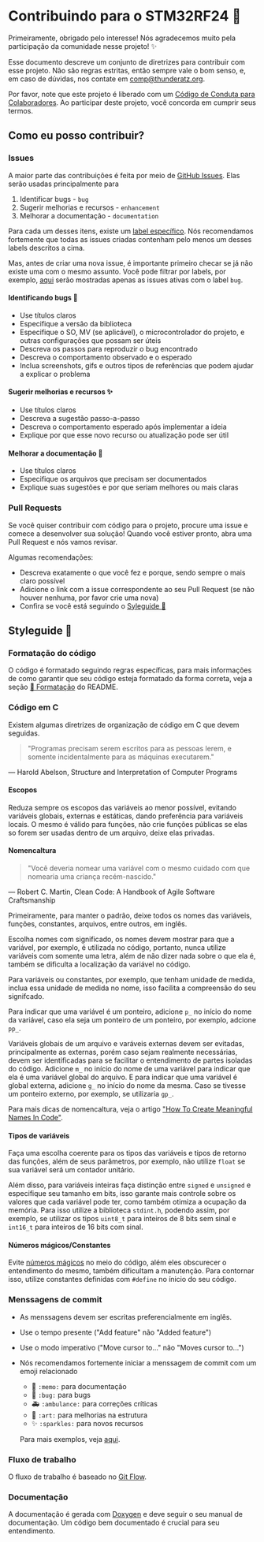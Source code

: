 # Contribuindo para o STM32RF24 🚀

Primeiramente, obrigado pelo interesse! Nós agradecemos muito pela participação da comunidade nesse projeto! ✨

Esse documento descreve um conjunto de diretrizes para contribuir com esse projeto. Não são regras estritas, então sempre vale o bom senso, e, em caso de dúvidas, nos contate em comp@thunderatz.org.

Por favor, note que este projeto é liberado com um [Código de Conduta para Colaboradores](./CODE_OF_CONDUCT.pt-br.md). Ao participar deste projeto, você concorda em cumprir seus termos.

## Como eu posso contribuir?

### Issues

A maior parte das contribuições é feita por meio de [GitHub Issues](https://guides.github.com/features/issues/). Elas serão usadas principalmente para

1. Identificar bugs - `bug`
2. Sugerir melhorias e recursos - `enhancement`
3. Melhorar a documentação - `documentation`

Para cada um desses itens, existe um [label específico](https://docs.github.com/en/enterprise/2.17/user/github/managing-your-work-on-github/applying-labels-to-issues-and-pull-requests). Nós recomendamos fortemente que todas as issues criadas contenham pelo menos um desses labels descritos a cima.

Mas, antes de criar uma nova issue, é importante primeiro checar se já não existe uma com o mesmo assunto. Você pode filtrar por labels, por exemplo, [aqui](https://github.com/ThundeRatz/STM32RF24/labels/bug) serão mostradas apenas as issues ativas com o label `bug`.

#### Identificando bugs 🐛

- Use títulos claros
- Especifique a versão da biblioteca
- Especifique o SO, MV (se aplicável), o microcontrolador do projeto, e outras configurações que possam ser úteis
- Descreva os passos para reproduzir o bug encontrado
- Descreva o comportamento observado e o esperado
- Inclua screenshots, gifs e outros tipos de referências que podem ajudar a explicar o problema

#### Sugerir melhorias e recursos ✨

- Use títulos claros
- Descreva a sugestão passo-a-passo
- Descreva o comportamento esperado após implementar a ideia
- Explique por que esse novo recurso ou atualização pode ser útil

#### Melhorar a documentação 📝

- Use títulos claros
- Especifique os arquivos que precisam ser documentados
- Explique suas sugestões e por que seriam melhores ou mais claras

### Pull Requests

Se você quiser contribuir com código para o projeto, procure uma issue e comece a desenvolver sua solução! Quando você estiver pronto, abra uma Pull Request e nós vamos revisar.

Algumas recomendações:

- Descreva exatamente o que você fez e porque, sendo sempre o mais claro possível
- Adicione o link com a issue correspondente ao seu Pull Request (se não houver nenhuma, por favor crie uma nova)
- Confira se você está seguindo o [Syleguide 💄](#styleguide-)

## Styleguide 💄

### Formatação do código

O código é formatado seguindo regras específicas, para mais informações de como garantir que seu código esteja formatado da forma correta, veja a seção [🎨 Formatação](./README.md#-formatação) do README.

### Código em C

Existem algumas diretrizes de organização de código em C que devem seguidas.

> "Programas precisam serem escritos para as pessoas lerem,
> e somente incidentalmente para as máquinas executarem."

― Harold Abelson, Structure and Interpretation of Computer Programs

#### Escopos

Reduza sempre os escopos das variáveis ao menor possível, evitando variáveis globais, externas e estáticas, dando preferência para variáveis locais. O mesmo é válido para funções, não crie funções públicas se elas so forem ser usadas dentro de um arquivo, deixe elas privadas.

#### Nomencaltura

> "Você deveria nomear uma variável com o mesmo cuidado
> com que nomearia uma criança recém-nascido."

― Robert C. Martin, Clean Code: A Handbook of Agile Software Craftsmanship

Primeiramente, para manter o padrão, deixe todos os nomes das variáveis, funções, constantes, arquivos, entre outros, em inglês.

Escolha nomes com significado, os nomes devem mostrar para que a variável, por exemplo, é utilizada no código, portanto, nunca utilize variáveis com somente uma letra, além de não dizer nada sobre o que ela é, também se dificulta a localização da variável no código.

Para variáveis ou constantes, por exemplo, que tenham unidade de medida, inclua essa unidade de medida no nome, isso facilita a compreensão do seu signifcado.

Para indicar que uma variável é um ponteiro, adicione `p_` no início do nome da variável, caso ela seja um ponteiro de um ponteiro, por exemplo, adcione `pp_`.

Variáveis globais de um arquivo e varáveis externas devem ser evitadas, principalmente as externas, porém caso sejam realmente necessárias, devem ser identificadas para se facilitar o entendimento de partes isoladas do código. Adicione `m_` no início do nome de uma variável para indicar que ela é uma variável global do arquivo. E para indicar que uma variável é global externa, adicione `g_` no início do nome da mesma. Caso se tivesse um ponteiro externo, por exemplo, se utilizaria `gp_`.

Para mais dicas de nomencaltura, veja o artigo ["How To Create Meaningful Names In Code"](https://medium.com/better-programming/how-to-create-meaningful-names-in-code-20d7476537d4).

#### Tipos de variáveis

Faça uma escolha coerente para os tipos das variáveis e tipos de retorno das funções, além de seus parâmetros, por exemplo, não utilize `float` se sua variável será um contador unitário.

Além disso, para variáveis inteiras faça distinção entre `signed` e `unsigned` e especifique seu tamanho em bits, isso garante mais controle sobre os valores que cada variável pode ter, como também otimiza a ocupação da memória. Para isso utilize a biblioteca `stdint.h`, podendo assim, por exemplo, se utilizar os tipos `uint8_t` para inteiros de 8 bits sem sinal e `int16_t` para inteiros de 16 bits com sinal.

#### Números mágicos/Constantes

Evite [números mágicos](https://pt.wikipedia.org/wiki/N%C3%BAmero_m%C3%A1gico_(programa%C3%A7%C3%A3o_de_sistemas)) no meio do código, além eles obscurecer o entendimento do mesmo, também dificultam a manutenção. Para contornar isso, utilize constantes definidas com `#define` no ínicio do seu código.

### Menssagens de commit

- As menssagens devem ser escritas preferencialmente em inglês.
- Use o tempo presente ("Add feature" não "Added feature")
- Use o modo imperativo ("Move cursor to..." não "Moves cursor to...")
- Nós recomendamos fortemente iniciar a menssagem de commit com um emoji relacionado
  - 📝 `:memo:` para documentação
  - 🐛 `:bug:` para bugs
  - 🚑 `:ambulance:` para correções críticas
  - 🎨 `:art:` para melhorias na estrutura
  - ✨ `:sparkles:` para novos recursos

  Para mais exemplos, veja [aqui](https://gitmoji.carloscuesta.me/).

### Fluxo de trabalho

O fluxo de trabalho é baseado no [Git Flow](https://nvie.com/posts/a-successful-git-branching-model/).

### Documentação

A documentação é gerada com [Doxygen](https://www.doxygen.nl/index.html) e deve seguir o seu manual de documentação. Um código bem documentado é crucial para seu entendimento.